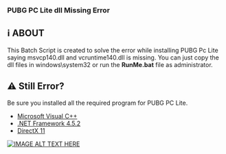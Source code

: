 ###  **PUBG PC Lite dll Missing Error**

:information_source: ABOUT
 -----
This Batch Script is created to solve the error while installing PUBG Pc Lite saying msvcp140.dll and vcruntime140.dll is missing. You can just copy the dll files in windows\system32 or run the **RunMe.bat** file as administrator.

 ##  :warning: Still Error?
 
 Be sure you installed all the required program for PUBG PC Lite.
  - [Microsoft Visual C++](https://support.microsoft.com/help/2977003/the-latest-supported-visual-c-downloads)
  - [.NET Framework 4.5.2](https://www.microsoft.com/net/download/dotnet-framework-runtime)
  - [DirectX 11](https://www.microsoft.com/download/details.aspx?id=35)
  
  [![IMAGE ALT TEXT HERE](https://img.youtube.com/vi/YOUTUBE_VIDEO_ID_HERE/0.jpg)](https://www.youtube.com/watch?v=ybWRBvarotI)
